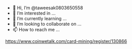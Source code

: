 - 👋 Hi, I’m @taweesak0803650558
- 👀 I’m interested in ...
- 🌱 I’m currently learning ...
- 💞️ I’m looking to collaborate on ...
- 📫 How to reach me ...

<!---
taweesak0803650558/taweesak0803650558 is a ✨ special ✨ repository because its `README.md` (this file) appears on your GitHub profile.
You can click the Preview link to take a look at your changes.
--->
https://www.coinwetalk.com/card-mining/register/130866
